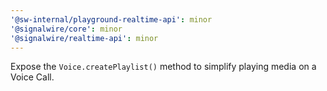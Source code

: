 ```yaml
---
'@sw-internal/playground-realtime-api': minor
'@signalwire/core': minor
'@signalwire/realtime-api': minor
---
```


Expose the `Voice.createPlaylist()` method to simplify playing media on a Voice Call.
